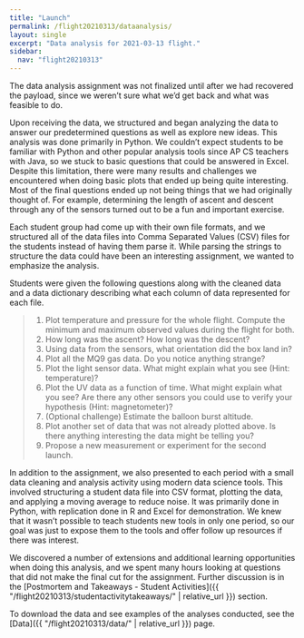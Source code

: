 ```yaml
---
title: "Launch"
permalink: /flight20210313/dataanalysis/
layout: single
excerpt: "Data analysis for 2021-03-13 flight."
sidebar:
  nav: "flight20210313"
---
```

The data analysis assignment was not finalized until after we had recovered the payload, since we weren’t sure what we’d get back and what was feasible to do. 

Upon receiving the data, we structured and began analyzing the data to answer our predetermined questions as well as explore new ideas. This analysis was done primarily in Python. We couldn’t expect students to be familiar with Python and other popular analysis tools since AP CS teachers with Java, so we stuck to basic questions that could be answered in Excel. Despite this limitation, there were many results and challenges we encountered when doing basic plots that ended up being quite interesting. Most of the final questions ended up not being things that we had originally thought of. For example, determining the length of ascent and descent through any of the sensors turned out to be a fun and important exercise.

Each student group had come up with their own file formats, and we structured all of the data files into Comma Separated Values (CSV) files for the students instead of having them parse it. While parsing the strings to structure the data could have been an interesting assignment, we wanted to emphasize the analysis. 

Students were given the following questions along with the cleaned data and a data dictionary describing what each column of data represented for each file.
> 1. Plot temperature and pressure for the whole flight. Compute the minimum and maximum observed values during the flight for both.  
> 2. How long was the ascent? How long was the descent?  
> 3. Using data from the sensors, what orientation did the box land in?  
> 4. Plot all the MQ9 gas data. Do you notice anything strange?  
> 5. Plot the light sensor data. What might explain what you see (Hint: temperature)?  
> 6. Plot the UV data as a function of time. What might explain what you see? Are there any other sensors you could use to verify your hypothesis (Hint:  magnetometer)?  
> 7. (Optional challenge) Estimate the balloon burst altitude.  
> 8. Plot another set of data that was not already plotted above. Is there anything interesting the data might be telling you?   
> 9. Propose a new measurement or experiment for the second launch.  

In addition to the assignment, we also presented to each period with a small data cleaning and analysis activity using modern data science tools. This involved structuring a student data file into CSV format, plotting the data, and applying a moving average to reduce noise. It was primarily done in Python, with replication done in R and Excel for demonstration. We knew that it wasn’t possible to teach students new tools in only one period, so our goal was just to expose them to the tools and offer follow up resources if there was interest.



We discovered a number of extensions and additional learning opportunities when doing this analysis, and we spent many hours looking at questions that did not make the final cut for the assignment. Further discussion is in the [Postmortem and Takeaways - Student Activities]({{ "/flight20210313/studentactivitytakeaways/" | relative_url }}) section. 

To download the data and see examples of the analyses conducted, see the [Data]({{ "/flight20210313/data/" | relative_url }}) page.